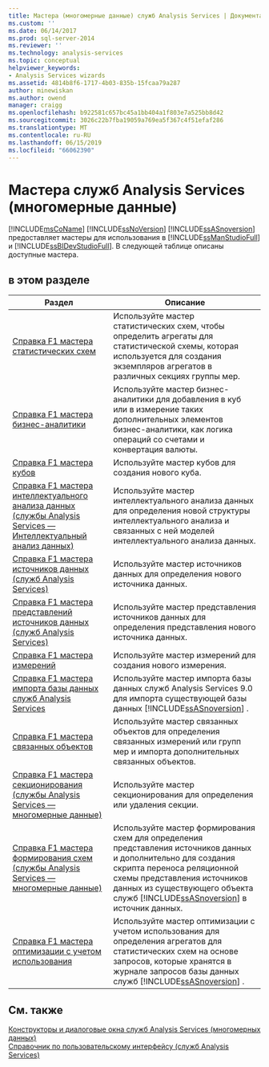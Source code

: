 ```yaml
---
title: Мастера (многомерные данные) служб Analysis Services | Документация Майкрософт
ms.custom: ''
ms.date: 06/14/2017
ms.prod: sql-server-2014
ms.reviewer: ''
ms.technology: analysis-services
ms.topic: conceptual
helpviewer_keywords:
- Analysis Services wizards
ms.assetid: 4814b8f6-1717-4b03-835b-15fcaa79a287
author: minewiskan
ms.author: owend
manager: craigg
ms.openlocfilehash: b922581c657bc45a1bb404a1f803e7a525bb8d42
ms.sourcegitcommit: 3026c22b7fba19059a769ea5f367c4f51efaf286
ms.translationtype: MT
ms.contentlocale: ru-RU
ms.lasthandoff: 06/15/2019
ms.locfileid: "66062390"
---
```

# <a name="analysis-services-wizards-multidimensional-data"></a>Мастера служб Analysis Services (многомерные данные)
  [!INCLUDE[msCoName](../includes/msconame-md.md)] [!INCLUDE[ssNoVersion](../includes/ssnoversion-md.md)] [!INCLUDE[ssASnoversion](../includes/ssasnoversion-md.md)] предоставляет мастеры для использования в [!INCLUDE[ssManStudioFull](../includes/ssmanstudiofull-md.md)] и [!INCLUDE[ssBIDevStudioFull](../includes/ssbidevstudiofull-md.md)]. В следующей таблице описаны доступные мастера.  
  
## <a name="in-this-section"></a>в этом разделе  
  
|Раздел|Описание|  
|-----------|-----------------|  
|[Справка F1 мастера статистических схем](aggregation-design-wizard-f1-help.md)|Используйте мастер статистических схем, чтобы определить агрегаты для статистической схемы, которая используется для создания экземпляров агрегатов в различных секциях группы мер.|  
|[Справка F1 мастера бизнес-аналитики](business-intelligence-wizard-f1-help.md)|Используйте мастер бизнес-аналитики для добавления в куб или в измерение таких дополнительных элементов бизнес-аналитики, как логика операций со счетами и конвертация валюты.|  
|[Справка F1 мастера кубов](cube-wizard-f1-help.md)|Используйте мастер кубов для создания нового куба.|  
|[Справка F1 мастера интеллектуального анализа данных &#40;службы Analysis Services — Интеллектуальный анализ данных&#41;](data-mining-wizard-f1-help-analysis-services-data-mining.md)|Используйте мастер интеллектуального анализа данных для определения новой структуры интеллектуального анализа и связанных с ней моделей интеллектуального анализа данных.|  
|[Справка F1 мастера источников данных &#40;служб Analysis Services&#41;](data-source-wizard-f1-help-analysis-services.md)|Используйте мастер источников данных для определения нового источника данных.|  
|[Справка F1 мастера представлений источников данных &#40;служб Analysis Services&#41;](data-source-view-wizard-f1-help-analysis-services.md)|Используйте мастер представления источников данных для определения представления нового источника данных.|  
|[Справка F1 мастера измерений](dimension-wizard-f1-help.md)|Используйте мастер измерений для создания нового измерения.|  
|[Справка F1 мастера импорта базы данных служб Analysis Services](import-analysis-services-database-wizard-f1-help.md)|Используйте мастер импорта базы данных служб Analysis Services 9.0 для импорта существующей базы данных [!INCLUDE[ssASnoversion](../includes/ssasnoversion-md.md)] .|  
|[Справка F1 мастера связанных объектов](linked-object-wizard-f1-help.md)|Используйте мастер связанных объектов для определения связанных измерений или групп мер и импорта дополнительных связанных объектов.|  
|[Справка F1 мастера секционирования &#40;службы Analysis Services — многомерные данные&#41;](partition-wizard-f1-help-analysis-services-multidimensional-data.md)|Используйте мастер секционирования для определения или удаления секции.|  
|[Справка F1 мастера формирования схем &#40;службы Analysis Services — многомерные данные&#41;](schema-generation-wizard-f1-help-analysis-services-multidimensional-data.md)|Используйте мастер формирования схем для определения представления источников данных и дополнительно для создания скрипта переноса реляционной схемы представления источников данных из существующего объекта служб [!INCLUDE[ssASnoversion](../includes/ssasnoversion-md.md)] в источник данных.|  
|[Справка F1 мастера оптимизации с учетом использования](usage-based-optimization-wizard-f1-help.md)|Используйте мастер оптимизации с учетом использования для определения агрегатов для статистических схем на основе запросов, которые хранятся в журнале запросов базы данных служб [!INCLUDE[ssASnoversion](../includes/ssasnoversion-md.md)] .|  
  
## <a name="see-also"></a>См. также  
 [Конструкторы и диалоговые окна служб Analysis Services &#40;многомерных данных&#41;](analysis-services-designers-and-dialog-boxes-multidimensional-data.md)   
 [Справочник по пользовательскому интерфейсу &#40;служб Analysis Services&#41;](user-interface-reference-analysis-services.md)  
  
  
